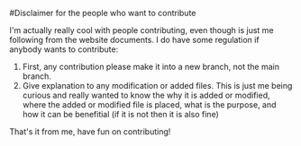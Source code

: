 #Disclaimer for the people who want to contribute

I'm actually really cool with people contributing, even though is just me following from the website documents. I do have some  regulation
if anybody wants to contribute:

1) First, any contribution please make it into a new branch, not the main branch.
2) Give explanation to any modification or added files. This is just me being curious and really wanted to know the why it is added or modified, where the added or modified file is placed, what is the purpose, and how it can be benefitial (if it is not then it is also fine)

That's it from me, have fun on contributing!
